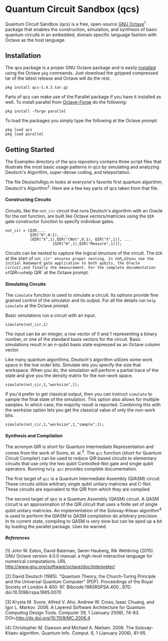 # Quantum Circuit Sandbox (qcs)

Quantum Circuit Sandbox (qcs) is a free, open-source [GNU Octave](https://www.gnu.org/software/octave/)<sup>1</sup> package that enables the construction, simulation, and synthesis of basic quantum circuits in an embedded, domain specific language fashion with Octave as the host language.

## Installation

The qcs package is a proper GNU Octave package and is easily [installed](https://www.gnu.org/software/octave/doc/interpreter/Installing-and-Removing-Packages.html) using the Octave `pkg` commands. Just download the gzipped compressed tar of the latest release
and Octave will do the rest.

```
pkg install qcs-1.4.3.tar.gz
```

Parts of qcs can make use of the Parallel package if you have it installed
as well.  To install parallel from [Octave-Forge](http://octave.sourceforge.net/) do the following:

```
pkg install -forge parallel
```

To load the packages you simply type the following at the Octave prompt:

```
pkg load qcs
pkg load parallel
```

## Getting Started

The Examples directory of the qcs repository contains three script files that
illustrate the most basic usage patterns in qcs by simulating and analyzing
Deutsch's Algorithm, super-dense coding, and teleportation.


The file DeutschAlgo.m looks at everyone's favorite first quantum algorithm, Deutsch's Algorithm<sup>2</sup>.  Here are a few key parts of qcs taken from that file.

#### Constructing Circuits

Circuits, like the `not_cir` circuit that runs Deutsch's algorithm
with an Oracle for the not function, are built like Octave vectors/matricies
using the `QIR` gate constructor function to specify individual gates.

```
not_cir = [QIR,...
           QIR("H",0:1), ...
           [QIR("X",1),QIR("CNot",0,1), QIR("X",1)], ...
					 [QIR("H",1),QIR("Measure",1)]];
```

Circuits can be nested to capture the logical structure of the circuit. The `QIR` at the start of `not_cir' ensures proper nesting. In `not_cir` you see the initial Hadamard gate application to both qubits, the Oracle circuit,and finally the measurement. For the complete documentation of `QIR` run `help QIR` at the Octave prompt.

#### Simulating Circuits

The `simulate` function is used to simulate a circuit. Its options provide fine grained control of the simulator and its output. For all the details run `help simulate` at the Octave prompt.

Basic simulations run a circuit with an input.
```
simulate(not_cir,1)
```
The input can be an integer, a row vector of 0 and 1 representing a binary
number, or one of the standard basis vectors for the circuit. Basic simulations
result in an n-qubit basis state expressed as an Octave column vector.

Like many quantum algorithms, Deutsch's algorithm utilizes some work space in the low order bits. Simulate lets you specify the size that workspace. When you do, the simulation will perform a partial trace of the state and give you the density matrix for the non-work space.

```
simulate(not_cir,1,"worksize",1);
```

If you'd prefer to get classical output, then you can instruct `simulate` to sample the final state of the simulation. This option also allows for multiple samples. In which case, the majority result is reported. Combining this with the worksize option lets you get the classical value of only the non-work bits.

```
simulate(not_cir,1,"worksize",1,"sample",1);
```

#### Synthesis and Compilation

The acronym QIR is short for Quantum Intermediate Representation and comes from the work of Svore, et. al.<sup>3</sup>. The `qcc` function (short for Quantum Circuit Compiler) can be used to reduce QIR based circuits to elementary circuits that use only the two qubit Controlled-Not gate and single qubit operators. Running `help qcc` provides complete documentation.

The first target of `qcc` is a Quantum Intermediate Assembly (QIASM) circuit. These circuits utilize arbitrary single qubit unitary matricies and C-Not. These circuits are equivalent to the QIR from which they are compiled.

The second target of qcc is a Quantum Assembly (QASM) circuit. A QASM circuit is an approximation of the QIR circuit that uses a finite set of single qubit unitary matricies. An implementation of the Solovay-Kiteav algorithm<sup>4</sup> is used to perform the QIASM to QASM compilation do arbitrary precision. In its current state, compiling to QASM is very slow but can be sped up a bit by loading the parallel package. User be warned.

##### References

[1] John W. Eaton, David Bateman, Søren Hauberg, Rik Wehbring (2015).
    GNU Octave version 4.0.0 manual: a high-level interactive language for
    numerical computations.
    URL http://www.gnu.org/software/octave/doc/interpreter/

[2]  David Deutsch (1985). "Quantum Theory, the Church-Turing Principle and the Universal Quantum Computer" (PDF). Proceedings of the Royal Society of London A 400: 97. Bibcode:1985RSPSA.400...97D. doi:10.1098/rspa.1985.0070

[3] Krysta M. Svore, Alfred V. Aho, Andrew W. Cross, Isaac Chuang, and Igor L. Markov. 2006. A Layered Software Architecture for Quantum Computing Design Tools. Computer 39, 1 (January 2006), 74-83. DOI=http://dx.doi.org/10.1109/MC.2006.4

[4] Christopher M. Dawson and Michael A. Nielsen. 2006. The Solovay-Kitaev algorithm. Quantum Info. Comput. 6, 1 (January 2006), 81-95.
